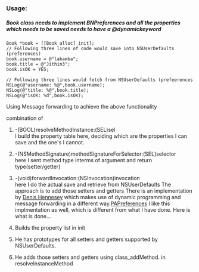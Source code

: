 ### Usage:



##### Book class needs to implement BNPreferences and all the properties which needs to be saved needs to have a @dynamickeyword

	Book *book = [[Book alloc] init];
	// Following three lines of code would save into NSUserDefaults (preferences)
	book.username = @"labamba";
    book.title = @"Jithin3";
    book.isOK = YES;
    
	// Following three lines would fetch from NSUserDefaults (prefeerences
	NSLog(@"username: %@",book.username);
    NSLog(@"title: %@",book.title);
    NSLog(@"isOK: %d",book.isOK);



	
Using Message forwarding to achieve the above functionality
	
combination of 
	
1. -(BOOL)resolveMethodInstance:(SEL)sel <br />
   I build the property table here, deciding which are the properties I can save and the one's I cannot.
2. -(NSMethodSignature)methodSignatureForSelector:(SEL)selector <br />
   here I sent method type interms of argument and return type(setter/getter)
3. -(void)forwardInvocation:(NSInvocation)invocation <br />
   here I do the actual save and retrieve from NSUserDefaults
The approach is to add those setters and getters
There is an implementation by [Denis Hennesey](http://hennessynet.com) which makes use of dynamic programming and message forwarding in a different way.[PAPreferences](https://github.com/dhennessy/PAPreferences)
    I like this implmentation as well, which is different from what I have done.
    Here is what is done...
    
  1. Builds the property list in init
  2. He has prototypes for all setters and getters supported by NSUserDefaults.
  3. He adds those setters and getters using class_addMethod. in resolveInstanceMethod
 

